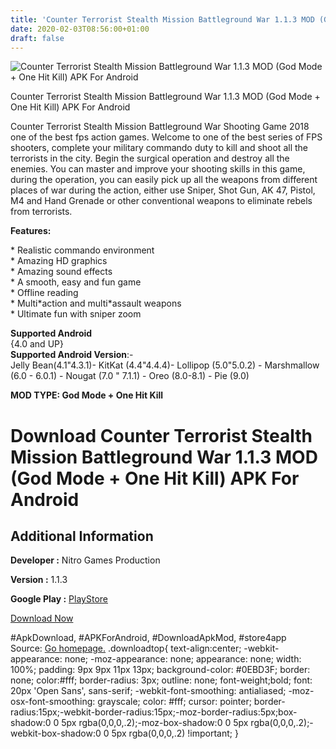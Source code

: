 ```yaml
---
title: 'Counter Terrorist Stealth Mission Battleground War 1.1.3 MOD (God Mode + One Hit Kill) APK For Android'
date: 2020-02-03T08:56:00+01:00
draft: false
---
```


![Counter Terrorist Stealth Mission Battleground War 1.1.3 MOD (God Mode + One Hit Kill) APK For Android](https://i1.wp.com/apkhome.net/wp-content/uploads/2020/02/Counter-Terrorist-Stealth-Mission-Battleground-War-1.1.3-MOD-God-Mode-One-Hit-Kill.png "Counter Terrorist Stealth Mission Battleground War 1.1.3 MOD (God Mode + One Hit Kill) APK For Android")

  

Counter Terrorist Stealth Mission Battleground War 1.1.3 MOD (God Mode + One Hit Kill) APK For Android

Counter Terrorist Stealth Mission Battleground War Shooting Game 2018 one of the best fps action games. Welcome to one of the best series of FPS shooters, complete your military commando duty to kill and shoot all the terrorists in the city. Begin the surgical operation and destroy all the enemies. You can master and improve your shooting skills in this game, during the operation, you can easily pick up all the weapons from different places of war during the action, either use Sniper, Shot Gun, AK 47, Pistol, M4 and Hand Grenade or other conventional weapons to eliminate rebels from terrorists.

**Features:**

\* Realistic commando environment  
\* Amazing HD graphics  
\* Amazing sound effects  
\* A smooth, easy and fun game  
\* Offline reading  
\* Multi\*action and multi\*assault weapons  
\* Ultimate fun with sniper zoom

**Supported Android**  
{4.0 and UP}  
**Supported Android Version**:-  
Jelly Bean(4.1"4.3.1)- KitKat (4.4"4.4.4)- Lollipop (5.0"5.0.2) - Marshmallow (6.0 - 6.0.1) - Nougat (7.0 " 7.1.1) - Oreo (8.0-8.1) - Pie (9.0)

**MOD TYPE: God Mode + One Hit Kill**

Download Counter Terrorist Stealth Mission Battleground War 1.1.3 MOD (God Mode + One Hit Kill) APK For Android
===============================================================================================================

Additional Information
----------------------

**Developer :** Nitro Games Production

**Version :** 1.1.3

**Google Play :** [PlayStore](https://play.google.com/store/apps/details?id=com.nitrogames.counter.terrorists.attack.shoot.swat.strike)

  

[Download Now](https://store4app.co/post/counter-terrorist-stealth-mission-battleground-war-1-1-3-mod-god-mode-one-hit-kill-apk-for-android_1580567550)

  
#ApkDownload, #APKForAndroid, #DownloadApkMod, #store4app  
Source: [Go homepage.](https://store4app.co/post/counter-terrorist-stealth-mission-battleground-war-1-1-3-mod-god-mode-one-hit-kill-apk-for-android_1580567550) .downloadtop{ text-align:center; -webkit-appearance: none; -moz-appearance: none; appearance: none; width: 100%; padding: 9px 9px 11px 13px; background-color: #0EBD3F; border: none; color:#fff; border-radius: 3px; outline: none; font-weight;bold; font: 20px 'Open Sans', sans-serif; -webkit-font-smoothing: antialiased; -moz-osx-font-smoothing: grayscale; color: #fff; cursor: pointer; border-radius:15px;-webkit-border-radius:15px;-moz-border-radius:5px;box-shadow:0 0 5px rgba(0,0,0,.2);-moz-box-shadow:0 0 5px rgba(0,0,0,.2);-webkit-box-shadow:0 0 5px rgba(0,0,0,.2) !important; }